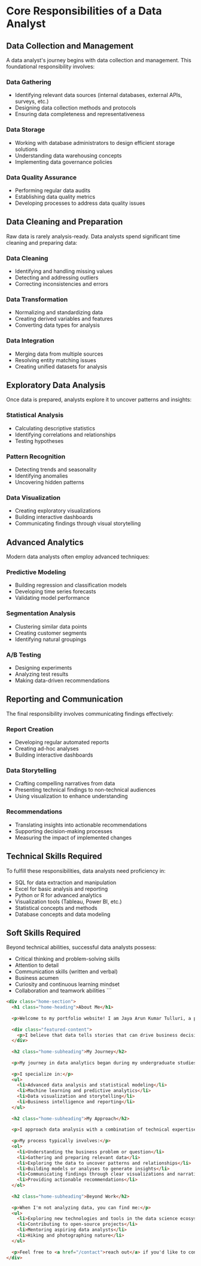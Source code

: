 # Core Responsibilities of a Data Analyst

## Data Collection and Management

A data analyst's journey begins with data collection and management. This foundational responsibility involves:

### Data Gathering
- Identifying relevant data sources (internal databases, external APIs, surveys, etc.)
- Designing data collection methods and protocols
- Ensuring data completeness and representativeness

### Data Storage
- Working with database administrators to design efficient storage solutions
- Understanding data warehousing concepts
- Implementing data governance policies

### Data Quality Assurance
- Performing regular data audits
- Establishing data quality metrics
- Developing processes to address data quality issues

## Data Cleaning and Preparation

Raw data is rarely analysis-ready. Data analysts spend significant time cleaning and preparing data:

### Data Cleaning
- Identifying and handling missing values
- Detecting and addressing outliers
- Correcting inconsistencies and errors

### Data Transformation
- Normalizing and standardizing data
- Creating derived variables and features
- Converting data types for analysis

### Data Integration
- Merging data from multiple sources
- Resolving entity matching issues
- Creating unified datasets for analysis

## Exploratory Data Analysis

Once data is prepared, analysts explore it to uncover patterns and insights:

### Statistical Analysis
- Calculating descriptive statistics
- Identifying correlations and relationships
- Testing hypotheses

### Pattern Recognition
- Detecting trends and seasonality
- Identifying anomalies
- Uncovering hidden patterns

### Data Visualization
- Creating exploratory visualizations
- Building interactive dashboards
- Communicating findings through visual storytelling

## Advanced Analytics

Modern data analysts often employ advanced techniques:

### Predictive Modeling
- Building regression and classification models
- Developing time series forecasts
- Validating model performance

### Segmentation Analysis
- Clustering similar data points
- Creating customer segments
- Identifying natural groupings

### A/B Testing
- Designing experiments
- Analyzing test results
- Making data-driven recommendations

## Reporting and Communication

The final responsibility involves communicating findings effectively:

### Report Creation
- Developing regular automated reports
- Creating ad-hoc analyses
- Building interactive dashboards

### Data Storytelling
- Crafting compelling narratives from data
- Presenting technical findings to non-technical audiences
- Using visualization to enhance understanding

### Recommendations
- Translating insights into actionable recommendations
- Supporting decision-making processes
- Measuring the impact of implemented changes

## Technical Skills Required

To fulfill these responsibilities, data analysts need proficiency in:

- SQL for data extraction and manipulation
- Excel for basic analysis and reporting
- Python or R for advanced analytics
- Visualization tools (Tableau, Power BI, etc.)
- Statistical concepts and methods
- Database concepts and data modeling

## Soft Skills Required

Beyond technical abilities, successful data analysts possess:

- Critical thinking and problem-solving skills
- Attention to detail
- Communication skills (written and verbal)
- Business acumen
- Curiosity and continuous learning mindset
- Collaboration and teamwork abilities
\`\`\`

```html file="src/content/html/about.html"
<div class="home-section">
  <h1 class="home-heading">About Me</h1>
  
  <p>Welcome to my portfolio website! I am Jaya Arun Kumar Tulluri, a passionate data analyst and AI enthusiast with over 5 years of experience in transforming complex data into actionable insights.</p>
  
  <div class="featured-content">
    <p>I believe that data tells stories that can drive business decisions and create meaningful impact. My mission is to help organizations leverage their data assets to achieve their goals.</p>
  </div>
  
  <h2 class="home-subheading">My Journey</h2>
  
  <p>My journey in data analytics began during my undergraduate studies in Computer Science, where I discovered my passion for finding patterns in data. Since then, I've worked with various organizations across industries, helping them make data-driven decisions.</p>
  
  <p>I specialize in:</p>
  <ul>
    <li>Advanced data analysis and statistical modeling</li>
    <li>Machine learning and predictive analytics</li>
    <li>Data visualization and storytelling</li>
    <li>Business intelligence and reporting</li>
  </ul>
  
  <h2 class="home-subheading">My Approach</h2>
  
  <p>I approach data analysis with a combination of technical expertise and business acumen. I believe that the most valuable insights come from understanding both the data and the business context in which it exists.</p>
  
  <p>My process typically involves:</p>
  <ol>
    <li>Understanding the business problem or question</li>
    <li>Gathering and preparing relevant data</li>
    <li>Exploring the data to uncover patterns and relationships</li>
    <li>Building models or analyses to generate insights</li>
    <li>Communicating findings through clear visualizations and narratives</li>
    <li>Providing actionable recommendations</li>
  </ol>
  
  <h2 class="home-subheading">Beyond Work</h2>
  
  <p>When I'm not analyzing data, you can find me:</p>
  <ul>
    <li>Exploring new technologies and tools in the data science ecosystem</li>
    <li>Contributing to open-source projects</li>
    <li>Mentoring aspiring data analysts</li>
    <li>Hiking and photographing nature</li>
  </ul>
  
  <p>Feel free to <a href="/contact">reach out</a> if you'd like to connect or discuss potential collaborations!</p>
</div>
